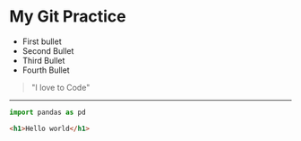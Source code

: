 # My Git Practice

* First bullet
* Second Bullet 
* Third Bullet
* Fourth Bullet

> "I love to Code"

---

```python
import pandas as pd
```

```html
<h1>Hello world</h1>
```

